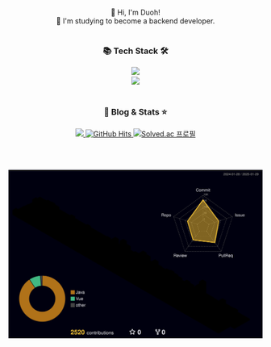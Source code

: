<div align="center">
  <br>👋 Hi, I'm Duoh!
  <br>🚀 I'm studying to become a backend developer.
</div>

<br>

<div align="center">
	<h3>📚 Tech Stack 🛠️</h3>
  <img src="https://skillicons.dev/icons?i=js,vue,java,spring,mysql" />
  <br>
  <img src="https://skillicons.dev/icons?i=redis,firebase,aws,githubactions,docker" />
</div>

<br>

<div align="center">
	<h3>🌱 Blog & Stats ⭐️</h3>
  <a href="https://blog.naver.com/regretduo">
    <img src="https://img.shields.io/badge/Blog-03C75A?style=flat&logo=Naver&logoColor=white" />
  </a>
  <a href="https://github.com/kduoh99">
    <img src="https://hits.seeyoufarm.com/api/count/incr/badge.svg?url=https%3A%2F%2Fgithub.com%2Fkduoh99&count_bg=%23000000&title_bg=%23000000&icon=github.svg&icon_color=%23E7E7E7&title=GitHub&edge_flat=false" alt="GitHub Hits"/>
  </a>
  <a href="https://solved.ac/kduoh99">
    <img src="http://mazassumnida.wtf/api/mini/generate_badge?boj=kduoh99" alt="Solved.ac 프로필" />
  </a>
</div>

<br><br>

<div align="center">
  <img src="./profile-3d-contrib/profile-night-rainbow.svg" />
</div>
